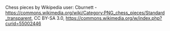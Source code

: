 Chess pieces by Wikipedia user: Cburnett - https://commons.wikimedia.org/wiki/Category:PNG_chess_pieces/Standard_transparent, CC BY-SA 3.0, https://commons.wikimedia.org/w/index.php?curid=55002446